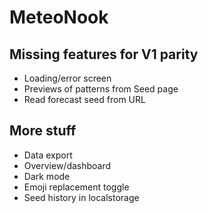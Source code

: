 # MeteoNook

## Missing features for V1 parity

- Loading/error screen
- Previews of patterns from Seed page
- Read forecast seed from URL

## More stuff

- Data export
- Overview/dashboard
- Dark mode
- Emoji replacement toggle
- Seed history in localstorage

